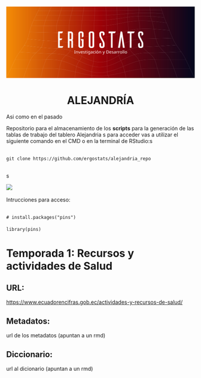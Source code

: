  
![](img/portada_alejandria.jpg)

<h1 align = "center"> 
ALEJANDRÍA 
</h1>

Asi como en el pasado

Repositorio para el almacenamiento de los **scripts** para la generación de las tablas de trabajo del tablero Alejandria
s
para acceder vas a utilizar el siguiente comando en el CMD o en la terminal de RStudio:s

```

git clone https://github.com/ergostats/alejandria_repo


```

s

![](https://www.elcato.org/sites/default/files/images/stories/alexandria-cop-8-thumbnail.jpg)

Intrucciones para acceso:

```

# install.packages("pins")

library(pins)

```

# Temporada 1: Recursos y actividades de Salud

## URL:

https://www.ecuadorencifras.gob.ec/actividades-y-recursos-de-salud/

## Metadatos:

url de los metadatos (apuntan a un rmd)

## Diccionario:

url al dicionario (apuntan a un rmd)




